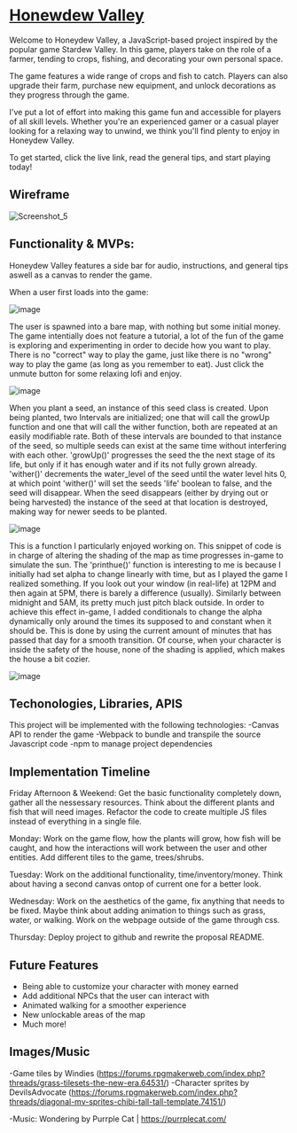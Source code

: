 # [Honewdew Valley](https://kliu33.github.io/SDV/)

Welcome to Honeydew Valley, a JavaScript-based project inspired by the popular game Stardew Valley. In this game, players take on the role of a farmer, tending to crops, fishing, and decorating your own personal space.

The game features a wide range of crops and fish to catch. Players can also upgrade their farm, purchase new equipment, and unlock decorations as they progress through the game.

I've put a lot of effort into making this game fun and accessible for players of all skill levels. Whether you're an experienced gamer or a casual player looking for a relaxing way to unwind, we think you'll find plenty to enjoy in Honeydew Valley.

To get started, click the live link, read the general tips, and start playing today!

## Wireframe
![Screenshot_5](https://user-images.githubusercontent.com/30753677/223146478-a5271a9b-e740-4063-9855-83c5d5cee60f.png)


## Functionality & MVPs:

Honeydew Valley features a side bar for audio, instructions, and general tips aswell as a canvas to render the game. 

When a user first loads into the game:

![image](https://user-images.githubusercontent.com/30753677/223147198-6098acac-9602-410c-bcdb-a602fa3ae037.png)

The user is spawned into a bare map, with nothing but some initial money. The game intentially does not feature a tutorial, a lot of the fun of the game is exploring and experimenting in order to decide how you want to play. There is no "correct" way to play the game, just like there is no "wrong" way to play the game (as long as you remember to eat). Just click the unmute button for some relaxing lofi and enjoy.

![image](https://user-images.githubusercontent.com/30753677/230184434-e67089dd-b5ed-406b-911f-10fa86d26f98.png)

When you plant a seed, an instance of this seed class is created. Upon being planted, two Intervals are initialized; one that will call the growUp function and one that will call the wither function, both are repeated at an easily modifiable rate. Both of these intervals are bounded to that instance of the seed, so multiple seeds can exist at the same time without interfering with each other. 'growUp()' progresses the seed the the next stage of its life, but only if it has enough water and if its not fully grown already. 'wither()' decrements the water_level of the seed until the water level hits 0, at which point 'wither()' will set the seeds 'life' boolean to false, and the seed will disappear. When the seed disappears (either by drying out or being harvested) the instance of the seed at that location is destroyed, making way for newer seeds to be planted.

![image](https://user-images.githubusercontent.com/30753677/230186703-556b3373-b6fd-49e3-a7f3-12444e5ade69.png)

This is a function I particularly enjoyed working on. This snippet of code is in charge of altering the shading of the map as time progresses in-game to simulate the sun. The 'printhue()' function is interesting to me is because I initially had set alpha to change linearly with time, but as I played the game I realized something. If you look out your window (in real-life) at 12PM and then again at 5PM, there is barely a difference (usually). Similarly between midnight and 5AM, its pretty much just pitch black outside. In order to achieve this effect in-game, I added conditionals to change the alpha dynamically only around the times its supposed to and constant when it should be. This is done by using the current amount of minutes that has passed that day for a smooth transition. Of course, when your character is inside the safety of the house, none of the shading is applied, which makes the house a bit cozier.

![image](https://user-images.githubusercontent.com/30753677/230194691-ce740f8a-f9fb-4256-9732-2f3f5131e16c.png)


## Techonologies, Libraries, APIS

   This project will be implemented with the following technologies:
    -Canvas API to render the game
    -Webpack to bundle and transpile the source Javascript code
    -npm to manage project dependencies

## Implementation Timeline

   Friday Afternoon & Weekend: Get the basic functionality completely down, gather all the nessessary resources. Think about the different plants and fish that will need images. Refactor the code to create multiple JS files instead of everything in a single file.

   Monday: Work on the game flow, how the plants will grow, how fish will be caught, and how the interactions will work between the user and other entities. Add different tiles to the game, trees/shrubs.

   Tuesday: Work on the additional functionality, time/inventory/money. Think about having a second canvas ontop of current one for a better look.

   Wednesday: Work on the aesthetics of the game, fix anything that needs to be fixed. Maybe think about adding animation to things such as grass, water, or walking. Work on the webpage outside of the game through css.

   Thursday: Deploy project to github and rewrite the proposal README.

## Future Features

- Being able to customize your character with money earned
- Add additional NPCs that the user can interact with
- Animated walking for a smoother experience
- New unlockable areas of the map
- Much more!

## Images/Music

-Game tiles by Windies (https://forums.rpgmakerweb.com/index.php?threads/grass-tilesets-the-new-era.64531/)
-Character sprites by DevilsAdvocate (https://forums.rpgmakerweb.com/index.php?threads/diagonal-mv-sprites-chibi-tall-tall-template.74151/)

-Music: Wondering by Purrple Cat | https://purrplecat.com/ 
